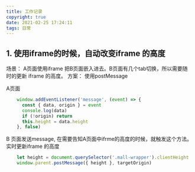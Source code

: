 ```yaml
---
title: 工作记录
copyright: true
date: 2021-02-25 17:24:11
tags: 日常
---
```


## 1. 使用iframe的时候，自动改变iframe 的高度
场景： A页面使用iframe 把B页面嵌入进去。B页面有几个tab切换，所以需要随时的更新 iframe 的高度。
方案： 使用postMessage

A页面
```javascript
    window.addEventListener('message', (event) => {
      const { data, origin } = event
      console.log(data)
      if (!origin) return
      this.height = data.height
    }, false)
```

B 页面发送message, 在需要告知A页面中ifrme的高度的时候，就触发这个方法。实时更新iframe 的高度
```javascript
    let height = document.querySelector('.mall-wrapper').clientHeight
    window.parent.postMessage({ height }, targetOrigin)
```


